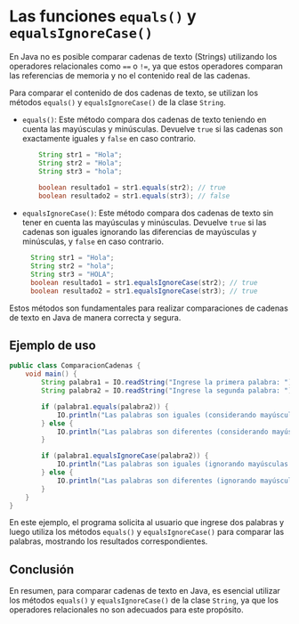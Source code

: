 # Las funciones `equals()`  y `equalsIgnoreCase()`

En Java no es posible comparar cadenas de texto (Strings) utilizando los operadores relacionales como `==` o `!=`, ya
que estos operadores comparan las referencias de memoria y no el contenido real de las cadenas.

Para comparar el contenido de dos cadenas de texto, se utilizan los métodos `equals()` y `equalsIgnoreCase()` de la
clase `String`.

- `equals()`: Este método compara dos cadenas de texto teniendo en cuenta las mayúsculas y minúsculas. Devuelve `true`
  si las cadenas son exactamente iguales y `false` en caso contrario.

  ```java
      String str1 = "Hola";
      String str2 = "Hola";
      String str3 = "hola";
    
      boolean resultado1 = str1.equals(str2); // true
      boolean resultado2 = str1.equals(str3); // false
  ```

- `equalsIgnoreCase()`: Este método compara dos cadenas de texto sin tener en cuenta las mayúsculas y minúsculas.
  Devuelve `true` si las cadenas son iguales ignorando las diferencias de mayúsculas y minúsculas, y `false` en caso
  contrario.

  ```java
    String str1 = "Hola";
    String str2 = "hola";
    String str3 = "HOLA";
    boolean resultado1 = str1.equalsIgnoreCase(str2); // true
    boolean resultado2 = str1.equalsIgnoreCase(str3); // true
  ```

Estos métodos son fundamentales para realizar comparaciones de cadenas de texto en Java de manera correcta y segura.

## Ejemplo de uso

```java
public class ComparacionCadenas {
    void main() {
        String palabra1 = IO.readString("Ingrese la primera palabra: ");
        String palabra2 = IO.readString("Ingrese la segunda palabra: ");

        if (palabra1.equals(palabra2)) {
            IO.println("Las palabras son iguales (considerando mayúsculas y minúsculas).");
        } else {
            IO.println("Las palabras son diferentes (considerando mayúsculas y minúsculas).");
        }

        if (palabra1.equalsIgnoreCase(palabra2)) {
            IO.println("Las palabras son iguales (ignorando mayúsculas y minúsculas).");
        } else {
            IO.println("Las palabras son diferentes (ignorando mayúsculas y minúsculas).");
        }
    }
}
```

En este ejemplo, el programa solicita al usuario que ingrese dos palabras y luego utiliza los métodos `equals()` y
`equalsIgnoreCase()` para comparar las palabras, mostrando los resultados correspondientes.

## Conclusión

En resumen, para comparar cadenas de texto en Java, es esencial utilizar los métodos `equals()` y `equalsIgnoreCase()`
de la clase `String`, ya que los operadores relacionales no son adecuados para este propósito.